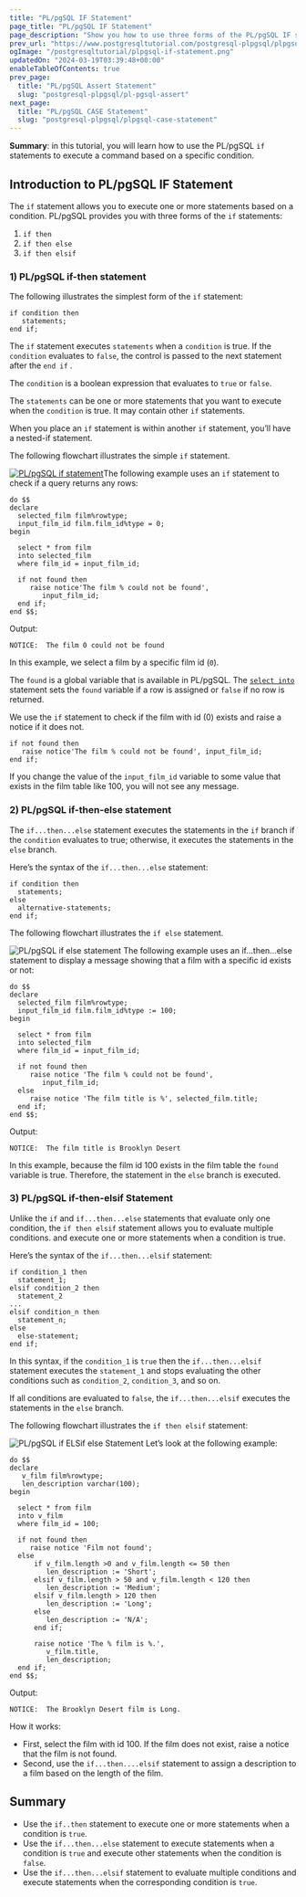 ```yaml
---
title: "PL/pgSQL IF Statement"
page_title: "PL/pgSQL IF Statement"
page_description: "Show you how to use three forms of the PL/pgSQL IF statement that executes a command based on a certain condition."
prev_url: "https://www.postgresqltutorial.com/postgresql-plpgsql/plpgsql-if-else-statements/"
ogImage: "/postgresqltutorial/plpgsql-if-statement.png"
updatedOn: "2024-03-19T03:39:48+00:00"
enableTableOfContents: true
prev_page: 
  title: "PL/pgSQL Assert Statement"
  slug: "postgresql-plpgsql/pl-pgsql-assert"
next_page: 
  title: "PL/pgSQL CASE Statement"
  slug: "postgresql-plpgsql/plpgsql-case-statement"
---
```





**Summary**: in this tutorial, you will learn how to use the PL/pgSQL `if` statements to execute a command based on a specific condition.


## Introduction to PL/pgSQL IF Statement

The `if` statement allows you to execute one or more statements based on a condition. PL/pgSQL provides you with three forms of the `if` statements:

1. `if then`
2. `if then else`
3. `if then elsif`


### 1\) PL/pgSQL if\-then statement

The following illustrates the simplest form of the `if` statement:


```pgsql
if condition then
   statements;
end if;
```
The `if` statement executes `statements` when a `condition` is true. If the `condition` evaluates to `false`, the control is passed to the next statement after the `end if` .

The `condition` is a boolean expression that evaluates to `true` or `false`.

The `statements` can be one or more statements that you want to execute when the `condition` is true. It may contain other `if` statements.

When you place an `if` statement is within another `if` statement, you’ll have a nested\-if statement.

The following flowchart illustrates the simple `if` statement.

[![PL/pgSQL if statement](/postgresqltutorial/plpgsql-if-statement.png)](/postgresqltutorial/plpgsql-if-statement.png)The following example uses an `if` statement to check if a query returns any rows:


```pgsql
do $$
declare
  selected_film film%rowtype;
  input_film_id film.film_id%type = 0;
begin  

  select * from film
  into selected_film
  where film_id = input_film_id;
  
  if not found then
     raise notice'The film % could not be found', 
	    input_film_id;
  end if;
end $$;
```
Output:


```http
NOTICE:  The film 0 could not be found

```
In this example, we select a film by a specific film id (`0`).

The `found` is a global variable that is available in PL/pgSQL. The [`select into`](https://neon.tech/postgresql/plpgsql-select-into/) statement sets the `found` variable if a row is assigned or `false` if no row is returned.

We use the `if` statement to check if the film with id (0\) exists and raise a notice if it does not.


```shell
if not found then
   raise notice'The film % could not be found', input_film_id;
end if;
```
If you change the value of the `input_film_id` variable to some value that exists in the film table like 100, you will not see any message.


### 2\) PL/pgSQL if\-then\-else statement

The `if...then...else` statement executes the statements in the `if` branch if the `condition` evaluates to true; otherwise, it executes the statements in the `else` branch.

Here’s the syntax of the `if...then...else` statement:


```pgsql
if condition then
  statements;
else
  alternative-statements;
end if;
```
The following flowchart illustrates the `if else` statement.


![PL/pgSQL if else statement](/postgresqltutorial/plpgsql-if-else-statement.png)
The following example uses an if…then…else statement to display a message showing that a film with a specific id exists or not:


```pgsql
do $$
declare
  selected_film film%rowtype;
  input_film_id film.film_id%type := 100;
begin  

  select * from film
  into selected_film
  where film_id = input_film_id;
  
  if not found then
     raise notice 'The film % could not be found', 
	    input_film_id;
  else
     raise notice 'The film title is %', selected_film.title;
  end if;
end $$;
```
Output:


```shell
NOTICE:  The film title is Brooklyn Desert
```
In this example, because the film id 100 exists in the film table the `found` variable is true. Therefore, the statement in the `else` branch is executed.


### 3\) PL/pgSQL if\-then\-elsif Statement

Unlike the `if` and `if...then...else` statements that evaluate only one condition, the `if then elsif` statement allows you to evaluate multiple conditions. and execute one or more statements when a condition is true.

Here’s the syntax of the `if...then...elsif` statement:


```pgsql
if condition_1 then
  statement_1;
elsif condition_2 then
  statement_2
...
elsif condition_n then
  statement_n;
else
  else-statement;
end if;
```
In this syntax, if the `condition_1` is `true` then the `if...then...elsif` statement executes the `statement_1` and stops evaluating the other conditions such as `condition_2`, `condition_3`, and so on.

If all conditions are evaluated to `false`, the `if...then...elsif` executes the statements in the `else` branch.

The following flowchart illustrates the `if then elsif` statement:


![PL/pgSQL if ELSif else Statement](/postgresqltutorial/if-elsif-else-statement.png)
Let’s look at the following example:


```pgsql
do $$
declare
   v_film film%rowtype;
   len_description varchar(100);
begin  

  select * from film
  into v_film
  where film_id = 100;
  
  if not found then
     raise notice 'Film not found';
  else
      if v_film.length >0 and v_film.length <= 50 then
		 len_description := 'Short';
	  elsif v_film.length > 50 and v_film.length < 120 then
		 len_description := 'Medium';
	  elsif v_film.length > 120 then
		 len_description := 'Long';
	  else 
		 len_description := 'N/A';
	  end if;
    
	  raise notice 'The % film is %.',
	     v_film.title,  
	     len_description;
  end if;
end $$;
```
Output:


```http
NOTICE:  The Brooklyn Desert film is Long.
```
How it works:

* First, select the film with id 100\. If the film does not exist, raise a notice that the film is not found.
* Second, use the `if...then....elsif` statement to assign a description to a film based on the length of the film.


## Summary

* Use the `if..then` statement to execute one or more statements when a condition is `true`.
* Use the `if...then...else` statement to execute statements when a condition is `true` and execute other statements when the condition is `false`.
* Use the `if...then...elsif` statement to evaluate multiple conditions and execute statements when the corresponding condition is `true`.

